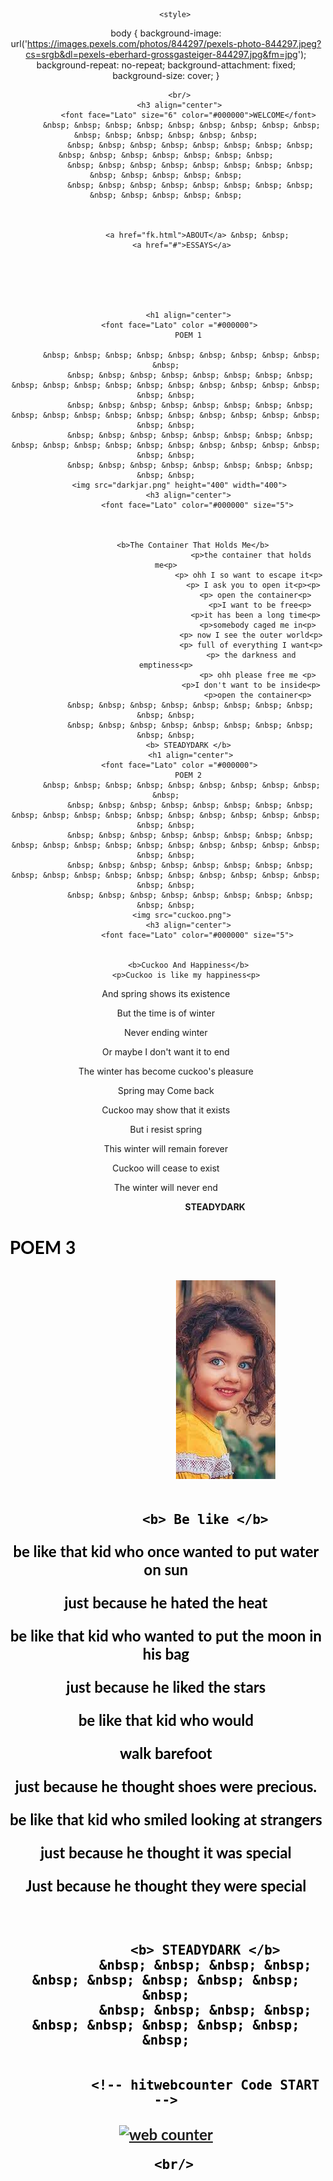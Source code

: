 
<html lang="en">
<head>

        <style>
body {
  background-image: url('https://images.pexels.com/photos/844297/pexels-photo-844297.jpeg?cs=srgb&dl=pexels-eberhard-grossgasteiger-844297.jpg&fm=jpg');
  background-repeat: no-repeat;
  background-attachment: fixed;  
  background-size: cover;
}

</style>
	
</head>

   

<body background="https://images.pexels.com/photos/268533/pexels-photo-268533.jpeg?cs=srgb&dl=pexels-pixabay-268533.jpg&fm=jpg" align="center" >
  
          <br/>
          <h3 align="center">
              <font face="Lato" size="6" color="#000000">WELCOME</font>
		   &nbsp; &nbsp; &nbsp; &nbsp; &nbsp; &nbsp; &nbsp; &nbsp; &nbsp; &nbsp; &nbsp; &nbsp; &nbsp; &nbsp; &nbsp;
               &nbsp; &nbsp; &nbsp; &nbsp; &nbsp; &nbsp; &nbsp; &nbsp; &nbsp; &nbsp; &nbsp; &nbsp; &nbsp; &nbsp; &nbsp;
               &nbsp; &nbsp; &nbsp; &nbsp; &nbsp; &nbsp; &nbsp; &nbsp; &nbsp; &nbsp; &nbsp; &nbsp; &nbsp;
               &nbsp; &nbsp; &nbsp; &nbsp; &nbsp; &nbsp; &nbsp; &nbsp; &nbsp; &nbsp; &nbsp; &nbsp; &nbsp;


              
                  <a href="fk.html">ABOUT</a> &nbsp; &nbsp;
	       <a href="#">ESSAYS</a>

              

              
                 
             
              <h1 align="center">
          <font face="Lato" color ="#000000">
              POEM 1
	     
		   &nbsp; &nbsp; &nbsp; &nbsp; &nbsp; &nbsp; &nbsp; &nbsp; &nbsp; &nbsp;
			   &nbsp; &nbsp; &nbsp; &nbsp; &nbsp; &nbsp; &nbsp; &nbsp; &nbsp; &nbsp; &nbsp; &nbsp; &nbsp; &nbsp; &nbsp; &nbsp; &nbsp; &nbsp; &nbsp; &nbsp;
			   &nbsp; &nbsp; &nbsp; &nbsp; &nbsp; &nbsp; &nbsp; &nbsp; &nbsp; &nbsp; &nbsp; &nbsp; &nbsp; &nbsp; &nbsp; &nbsp; &nbsp; &nbsp; &nbsp; &nbsp;
			   &nbsp; &nbsp; &nbsp; &nbsp; &nbsp; &nbsp; &nbsp; &nbsp; &nbsp; &nbsp; &nbsp; &nbsp; &nbsp; &nbsp; &nbsp; &nbsp; &nbsp; &nbsp; &nbsp; &nbsp;
			   &nbsp; &nbsp; &nbsp; &nbsp; &nbsp; &nbsp; &nbsp; &nbsp; &nbsp; &nbsp;
		  <img src="darkjar.png" height="400" width="400">
              <h3 align="center">
                  <font face="Lato" color="#000000" size="5">
                     
                                       

			    <b>The Container That Holds Me</b>
                                          <p>the container that holds me<p>
                                         <p> ohh I so want to escape it<p>
                                           <p> I ask you to open it<p><p>
                                            <p> open the container<p>
                                              <p>I want to be free<p>
											<p>it has been a long time<p>
                                             <p>somebody caged me in<p>
                                          <p> now I see the outer world<p>
                                          <p> full of everything I want<p>
                                          <p> the darkness and emptiness<p>
                                             <p> ohh please free me <p>
                                          <p>I don't want to be inside<p>
                                             <p>open the container<p>
			   &nbsp; &nbsp; &nbsp; &nbsp; &nbsp; &nbsp; &nbsp; &nbsp; &nbsp; &nbsp;
			   &nbsp; &nbsp; &nbsp; &nbsp; &nbsp; &nbsp; &nbsp; &nbsp; &nbsp; &nbsp;
			  <b> STEADYDARK </b>
			   <h1 align="center">
          <font face="Lato" color ="#000000">
              POEM 2
		   &nbsp; &nbsp; &nbsp; &nbsp; &nbsp; &nbsp; &nbsp; &nbsp; &nbsp; &nbsp;
			   &nbsp; &nbsp; &nbsp; &nbsp; &nbsp; &nbsp; &nbsp; &nbsp; &nbsp; &nbsp; &nbsp; &nbsp; &nbsp; &nbsp; &nbsp; &nbsp; &nbsp; &nbsp; &nbsp; &nbsp;
			   &nbsp; &nbsp; &nbsp; &nbsp; &nbsp; &nbsp; &nbsp; &nbsp; &nbsp; &nbsp; &nbsp; &nbsp; &nbsp; &nbsp; &nbsp; &nbsp; &nbsp; &nbsp; &nbsp; &nbsp;
			   &nbsp; &nbsp; &nbsp; &nbsp; &nbsp; &nbsp; &nbsp; &nbsp; &nbsp; &nbsp; &nbsp; &nbsp; &nbsp; &nbsp; &nbsp; &nbsp; &nbsp; &nbsp; &nbsp; &nbsp;
			   &nbsp; &nbsp; &nbsp; &nbsp; &nbsp; &nbsp; &nbsp; &nbsp; &nbsp; &nbsp;
		   <img src="cuckoo.png">
              <h3 align="center">
                  <font face="Lato" color="#000000" size="5">
			  
			  
			  <b>Cuckoo And Happiness</b>
			  <p>Cuckoo is like my happiness<p> 
<p>And spring shows its existence<p>
<p> But the time is of winter<p>
<p>Never ending winter<p>
<p> Or maybe I don't want it to end<p> 
<p>The winter has become cuckoo's pleasure<p>
<p>Spring may Come back<p>
<p>Cuckoo may show that it exists<p>
<p>But i resist spring<p>
<p>This winter will remain forever<p>
<p>Cuckoo will cease to exist<p>
<p>The winter will never end<p>
			   &nbsp; &nbsp; &nbsp; &nbsp; &nbsp; &nbsp; &nbsp; &nbsp; &nbsp; &nbsp;
			   &nbsp; &nbsp; &nbsp; &nbsp; &nbsp; &nbsp; &nbsp; &nbsp; &nbsp; &nbsp;
			  <b> STEADYDARK </b>
<h1 align="center">
          <font face="Lato" color ="#000000">
              POEM 3
		   &nbsp; &nbsp; &nbsp; &nbsp; &nbsp; &nbsp; &nbsp; &nbsp; &nbsp; &nbsp;
			   &nbsp; &nbsp; &nbsp; &nbsp; &nbsp; &nbsp; &nbsp; &nbsp; &nbsp; &nbsp; &nbsp; &nbsp; &nbsp; &nbsp; &nbsp; &nbsp; &nbsp; &nbsp; &nbsp; &nbsp;
			   &nbsp; &nbsp; &nbsp; &nbsp; &nbsp; &nbsp; &nbsp; &nbsp; &nbsp; &nbsp; &nbsp; &nbsp; &nbsp; &nbsp; &nbsp; &nbsp; &nbsp; &nbsp; &nbsp; &nbsp;
			   &nbsp; &nbsp; &nbsp; &nbsp; &nbsp; &nbsp; &nbsp; &nbsp; &nbsp; &nbsp; &nbsp; &nbsp; &nbsp; &nbsp; &nbsp; &nbsp; &nbsp; &nbsp; &nbsp; &nbsp;
			   &nbsp; &nbsp; &nbsp; &nbsp; &nbsp; &nbsp; &nbsp; &nbsp; &nbsp; &nbsp;
		  <img src="kid.png">
              <h3 align="center">
                  <font face="Lato" color="#000000" size="5">
			  
			  <b> Be like </b>
			
<p>be like that kid who once wanted to put water on sun<p>
<p>just because he hated the heat<p>
<p>be like that kid who wanted to put the moon in his bag<p><p>
<p>just because he liked the stars<p>
<p>be like that kid who would<p>
<p>walk  barefoot<p>
<p>just because he thought shoes were precious.<p>
<p>be like that kid who smiled looking at strangers<p>
<p>just because he thought it was special<p>
<p>Just because he thought they were special<p>
			   &nbsp; &nbsp; &nbsp; &nbsp; &nbsp; &nbsp; &nbsp; &nbsp; &nbsp; &nbsp;
			  &nbsp; &nbsp; &nbsp; &nbsp; &nbsp; &nbsp; &nbsp; &nbsp; &nbsp; &nbsp;
			   
			  <b> STEADYDARK </b>
			  &nbsp; &nbsp; &nbsp; &nbsp; &nbsp; &nbsp; &nbsp; &nbsp; &nbsp; &nbsp;
			  &nbsp; &nbsp; &nbsp; &nbsp; &nbsp; &nbsp; &nbsp; &nbsp; &nbsp; &nbsp;
			 
			 
			  <!-- hitwebcounter Code START -->
<a href="https://www.hitwebcounter.com" target="_blank">
<img src="https://hitwebcounter.com/counter/counter.php?page=8021325&style=0010&nbdigits=5&type=ip&initCount=0" title="Free Counter" Alt="web counter"   border="0" /></a>      


                  
              
         
      <br/>

          
     
